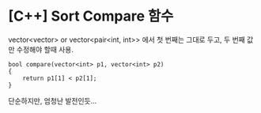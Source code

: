 # [C++] Sort Compare 함수

vector<vector<int>> or vector<pair<int, int>> 에서 첫 번째는 그대로 두고, 두 번째 값만 수정해야 할때 사용.

```
bool compare(vector<int> p1, vector<int> p2)
{
    return p1[1] < p2[1];
}
```

단순하지만, 엄청난 발전인듯...

